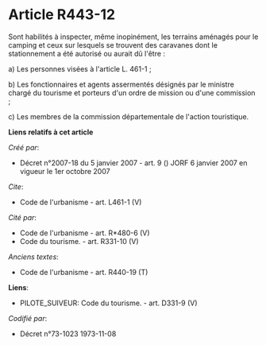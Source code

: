 # Article R443-12

Sont habilités à inspecter, même inopinément, les terrains aménagés pour le camping et ceux sur lesquels se trouvent des
caravanes dont le stationnement a été autorisé ou aurait dû l'être :

a) Les personnes visées à l'article L. 461-1 ;

b) Les fonctionnaires et agents assermentés désignés par le ministre chargé du tourisme et porteurs d'un ordre de mission ou
d'une commission ;

c) Les membres de la commission départementale de l'action touristique.

**Liens relatifs à cet article**

_Créé par_:

  - Décret n°2007-18 du 5 janvier 2007 - art. 9 () JORF 6 janvier 2007 en vigueur le 1er octobre 2007

_Cite_:

  - Code de l'urbanisme - art. L461-1 (V)

_Cité par_:

  - Code de l'urbanisme - art. R*480-6 (V)
  - Code du tourisme. - art. R331-10 (V)

_Anciens textes_:

  - Code de l'urbanisme - art. R440-19 (T)

**Liens**:

  - PILOTE_SUIVEUR: Code du tourisme. - art. D331-9 (V)

_Codifié par_:

  - Décret n°73-1023 1973-11-08
